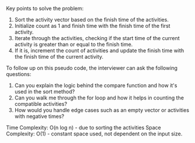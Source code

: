 Key points to solve the problem:

1. Sort the activity vector based on the finish time of the activities.
2. Initialize count as 1 and finish time with the finish time of the first activity.
3. Iterate through the activities, checking if the start time of the current activity is greater than or equal to the finish time.
4. If it is, increment the count of activities and update the finish time with the finish time of the current activity.

To follow up on this pseudo code, the interviewer can ask the following questions:
1. Can you explain the logic behind the compare function and how it's used in the sort method?
2. Can you walk me through the for loop and how it helps in counting the compatible activities?
3. How would you handle edge cases such as an empty vector or activities with negative times?

Time Complexity: O(n log n) - due to sorting the activities
Space Complexity: O(1) - constant space used, not dependent on the input size.